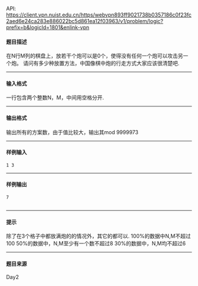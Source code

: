 API: https://client.vpn.nuist.edu.cn/https/webvpn893ff9021738b0357186c0f23fc2aed6e24ca283e886022bc5d861ea12f03963/v1/problem/logic?prefix=b&logicId=1801&enlink-vpn

#### 题目描述

在N行M列的棋盘上，放若干个炮可以是0个，使得没有任何一个炮可以攻击另一个炮。 请问有多少种放置方法，中国像棋中炮的行走方式大家应该很清楚吧.

---

#### 输入格式

一行包含两个整数N，M，中间用空格分开.

---

#### 输出格式

输出所有的方案数，由于值比较大，输出其mod 9999973

---

#### 样例输入
```
1 3

```

---

#### 样例输出
```
7


```

---

#### 提示

除了在3个格子中都放满炮的的情况外，其它的都可以. 100%的数据中N,M不超过100 50%的数据中，N,M至少有一个数不超过8 30%的数据中，N,M均不超过6

---

#### 题目来源

Day2